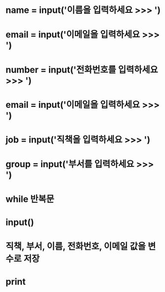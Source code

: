 
# name = input('이름을 입력하세요 >>> ')
# email = input('이메일을 입력하세요 >>> ')
# number = input('전화번호를 입력하세요 >>> ')
# email = input('이메일을 입력하세요 >>> ')
# job = input('직책을 입력하세요 >>> ')
# group = input('부서를 입력하세요 >>> ')

# while 반복문 
# input()
# 직책, 부서, 이름, 전화번호, 이메일 값을 변수로 저장
# print